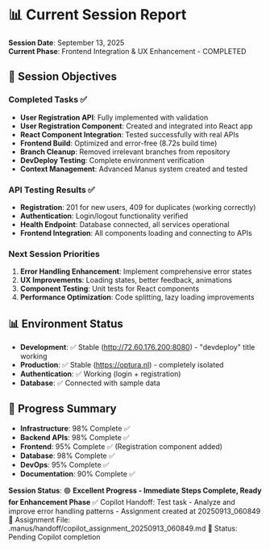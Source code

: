 # 📊 Current Session Report

**Session Date**: September 13, 2025  
**Current Phase**: Frontend Integration & UX Enhancement - COMPLETED  

## 🎯 **Session Objectives**

### **Completed Tasks** ✅
- **User Registration API**: Fully implemented with validation
- **User Registration Component**: Created and integrated into React app
- **React Component Integration**: Tested successfully with real APIs
- **Frontend Build**: Optimized and error-free (8.72s build time)
- **Branch Cleanup**: Removed irrelevant branches from repository
- **DevDeploy Testing**: Complete environment verification
- **Context Management**: Advanced Manus system created and tested

### **API Testing Results** ✅
- **Registration**: 201 for new users, 409 for duplicates (working correctly)
- **Authentication**: Login/logout functionality verified
- **Health Endpoint**: Database connected, all services operational
- **Frontend Integration**: All components loading and connecting to APIs

### **Next Session Priorities**
1. **Error Handling Enhancement**: Implement comprehensive error states
2. **UX Improvements**: Loading states, better feedback, animations
3. **Component Testing**: Unit tests for React components
4. **Performance Optimization**: Code splitting, lazy loading improvements

## 📊 **Environment Status**
- **Development**: ✅ Stable (http://72.60.176.200:8080) - "devdeploy" title working
- **Production**: ✅ Stable (https://optura.nl) - completely isolated
- **Authentication**: ✅ Working (login + registration)
- **Database**: ✅ Connected with sample data

## 🎯 **Progress Summary**
- **Infrastructure**: 98% Complete ✅
- **Backend APIs**: 98% Complete ✅ 
- **Frontend**: 95% Complete ✅ (Registration component added)
- **Database**: 98% Complete ✅
- **DevOps**: 95% Complete ✅
- **Documentation**: 90% Complete ✅

**Session Status**: 🟢 **Excellent Progress - Immediate Steps Complete, Ready for Enhancement Phase**
✅ Copilot Handoff: Test task - Analyze and improve error handling patterns - Assignment created at 20250913_060849
📂 Assignment File: .manus/handoff/copilot_assignment_20250913_060849.md
🎯 Status: Pending Copilot completion

